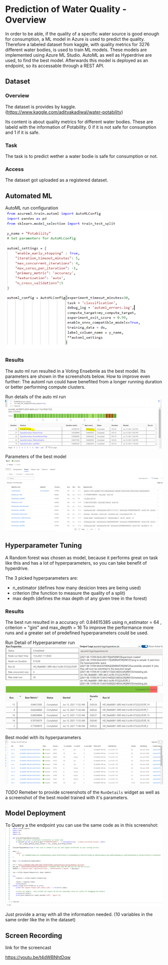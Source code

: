 # Prediction of Water Quality - Overview

In order to be able, if the quality of a specific water source is good enough for consumption, a ML model in Azure is used to predict the quality. Therefore a labeled dataset from kaggle, with quality metrics for 3276 different water bodies, is used to train ML models. These models are implemented using Azure ML Studio. AutoML as well as Hyperdrive are used, to find the best model. Afterwards this model is deployed as an endpoint, so its accessable through a REST API.   


## Dataset

### Overview
The dataset is provides by kaggle. (https://www.kaggle.com/adityakadiwal/water-potability)

Its content is about quality metrics for different water bodies. These are labeld with the information of Potability. 0 if it is not safe for consumption and 1 if it is safe.

### Task
The task is to predict wether a water bodie is safe for consumption or not.

### Access
The dataset got uploaded as a registered dataset.

## Automated ML
AutoML run configuration
![AutoML Config](https://github.com/Graflinger/Azure-ML-Engineer-Udacity-3/blob/bc4e283e67a3f0c7aa84c6ce48e8e08a6d959d66/pictures/automlconfig.PNG)

### Results
The auto ml run resulted in a Voting Ensebmle as the best model. Its parameters are shown in the screenshots below. 
How to improve even further: The automl run could have benefited from a longer running duration or better performing compute clusters.

Run details of the auto ml run
![Run Details](https://github.com/Graflinger/Azure-ML-Engineer-Udacity-3/blob/bc4e283e67a3f0c7aa84c6ce48e8e08a6d959d66/pictures/RunDetailsAutobestmodel.PNG)

Parameters of the best model
![Registered Datasets](https://github.com/Graflinger/Azure-ML-Engineer-Udacity-3/blob/bc4e283e67a3f0c7aa84c6ce48e8e08a6d959d66/pictures/votingensebmleparameters.PNG)

## Hyperparameter Tuning
A Random forest was chosen as model, because it performs great on task like this and has a lot of hyperparameters, so you can take benefit of hyperdrive.

The 3 picked hyperparameters are: 
- n_estimator (defines how many desicion trees are being used)
- criterion (the function to measure the quality of a split) 
- max depth (defines the max depth of any given tree in the forest)

### Results
The best run resulted in a accuracy of: 0.84615385 using n_estimator = 64 , criterion = "gini" and max_depth = 16
To improve the performance more runs and a greater set of predefined hyperparameters could be used.

Run Detail of Hyperparameter run
![Registered Datasets](https://github.com/Graflinger/Azure-ML-Engineer-Udacity-3/blob/bc4e283e67a3f0c7aa84c6ce48e8e08a6d959d66/pictures/RunDetailsHyper.PNG)

Best model with its hyperparameters
![Registered Datasets](https://github.com/Graflinger/Azure-ML-Engineer-Udacity-3/blob/bc4e283e67a3f0c7aa84c6ce48e8e08a6d959d66/pictures/hyperdriverundetails2.PNG)

*TODO* Remeber to provide screenshots of the `RunDetails` widget as well as a screenshot of the best model trained with it's parameters.

## Model Deployment
To Query a the endpoint you can use the same code as in this screenshot:
![Registered Datasets](https://github.com/Graflinger/Azure-ML-Engineer-Udacity-3/blob/bc4e283e67a3f0c7aa84c6ce48e8e08a6d959d66/pictures/Calling%20Endpoint.PNG)

Just provide a array with all the information needed. (10 variables in the same order like the in the dataset)
## Screen Recording
link for the screencast

https://youtu.be/t4dWBNhtDqw
